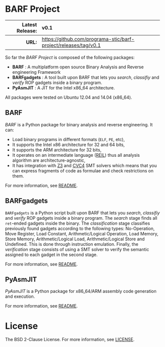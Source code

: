 # BARF Project

| **Latest Release:** | v0.1                                                            |
|--------------------:|:----------------------------------------------------------------|
|            **URL:** | https://github.com/programa-stic/barf-project/releases/tag/v0.1 |

So far the *BARF Project* is composed of the following packages:

* **BARF** : A multiplatform open source Binary Analysis and Reverse engineering Framework
* **BARFgadgets** : A tool built upon BARF that lets you *search*, *classifiy* and *verify* ROP gadgets inside a binary program.
* **PyAsmJIT** : A JIT for the Intel x86_64 architecture.

All packages were tested on Ubuntu 12.04 and 14.04 (x86_64).

## BARF

*BARF* is a Python package for binary analysis and reverse engineering. It can:

* Load binary programs in different formats (``ELF``, ``PE``, etc),
* It supports the Intel x86 architecture for 32 and 64 bits,
* It supports the ARM architecture for 32 bits,
* It operates on an intermediate language ([REIL]) thus all analysis algorithm are architecture-agnostic,
* It has integration with [Z3] and [CVC4] SMT solvers which means that you can express fragments of code as formulae and check restrictions on them.

For more information, see [README](./barf/README.md).

## BARFgadgets

``BARFgadgets`` is a Python script built upon BARF that lets you *search*,
*classifiy* and *verify* ROP gadgets inside a binary program. The *search*
stage finds all ``ret``-ended gadgets inside the binary. The *classification*
stage classifies previously found gadgets according to the following types:
No-Operation, Move Register, Load Constant, Arithmetic/Logical Operation, Load
Memory, Store Memory, Arithmetic/Logical Load, Arithmetic/Logical Store and
Undefined. This is done through instruction emulation. Finally, the
*verification* stage consists of using a SMT solver to verify the semantic
assigned to each gadget in the second stage.

For more information, see [README](./barf/tools/gadgets/README.md).

## PyAsmJIT

*PyAsmJIT* is a Python package for x86_64/ARM assembly code generation and
execution.

For more information, see [README](./pyasmjit/README.md).

# License

The BSD 2-Clause License. For more information, see [LICENSE](./LICENSE).

[Z3]: http://z3.codeplex.com
[CVC4]: http://cvc4.cs.nyu.edu/web/
[REIL]: http://www.usenix.org/legacy/event/woot10/tech/full_papers/Dullien.pdf
